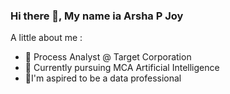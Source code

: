 ### Hi there 👋, My name ia Arsha P Joy

A little about me :

- 🔭 Process Analyst @ Target Corporation
- 🌱 Currently pursuing MCA Artificial Intelligence
- 👯I'm aspired to be a data professional

